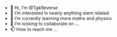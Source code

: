 - 👋 Hi, I’m @TgkReverse
- 👀 I’m interested in nearly anything stem related
- 🌱 I’m currently learning more maths and physics
- 💞️ I’m looking to collaborate on ...
- 📫 How to reach me ...

<!---
TgkReverse/TgkReverse is a ✨ special ✨ repository because its `README.md` (this file) appears on your GitHub profile.
You can click the Preview link to take a look at your changes.
--->

